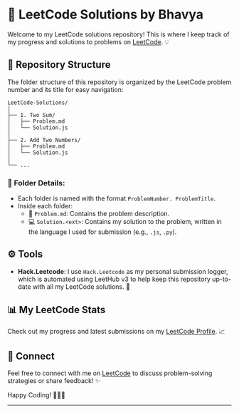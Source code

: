 
# 🚀 LeetCode Solutions by Bhavya

Welcome to my LeetCode solutions repository! This is where I keep track of my progress and solutions to problems on [LeetCode](https://leetcode.com/u/bhavya007/). 💡

## 📁 Repository Structure

The folder structure of this repository is organized by the LeetCode problem number and its title for easy navigation:

```
LeetCode-Solutions/
│
├── 1. Two Sum/
│   ├── Problem.md
│   └── Solution.js
│
├── 2. Add Two Numbers/
│   ├── Problem.md
│   └── Solution.js
│
└── ...
```

### 📂 Folder Details:

- Each folder is named with the format `ProblemNumber. ProblemTitle`.
- Inside each folder:
  - 📝 `Problem.md`: Contains the problem description.
  - 💻 `Solution.<ext>`: Contains my solution to the problem, written in the language I used for submission (e.g., `.js`, `.py`).

## ⚙️ Tools

- **Hack.Leetcode**: I use `Hack.Leetcode` as my personal submission logger, which is automated using LeetHub v3 to help keep this repository up-to-date with all my LeetCode solutions. 🔄

## 📊 My LeetCode Stats

Check out my progress and latest submissions on my [LeetCode Profile](https://leetcode.com/u/bhavya007/). 📈

## 🤝 Connect

Feel free to connect with me on [LeetCode](https://leetcode.com/u/bhavya007/) to discuss problem-solving strategies or share feedback! ✨

Happy Coding! 👨‍💻🚀

--- 
